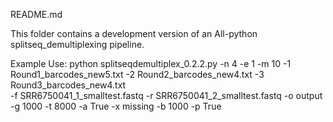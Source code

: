 README.md

This folder contains a development version of an All-python splitseq_demultiplexing pipeline.

Example Use:
python splitseqdemultiplex_0.2.2.py -n 4 -e 1 -m 10 -1 Round1_barcodes_new5.txt -2 Round2_barcodes_new4.txt -3 Round3_barcodes_new4.txt \
       -f SRR6750041_1_smalltest.fastq -r SRR6750041_2_smalltest.fastq -o output -g 1000 -t 8000 -a True -x missing -b 1000 -p True	

